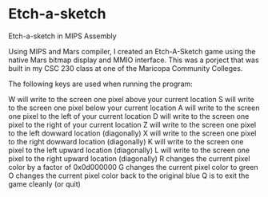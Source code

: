 # Etch-a-sketch
Etch-a-sketch in MIPS Assembly

Using MIPS and Mars compiler, I created an Etch-A-Sketch game using the native Mars bitmap display and MMIO interface. 
This was a porject that was built in my CSC 230 class at one of the Maricopa Community Colleges. 

The following keys are used when running the program:

W will write to the screen one pixel above your current location
S will write to the screen one pixel below your current location
A will write to the screen one pixel to the left of your current location
D will write to the screen one pixel to the right of your current location
Z will write to the screen one pixel to the left dowward location (diagonally)
X will write to the screen one pixel to the right dowward location (diagonally)
K will write to the screen one pixel to the left upward location (diagonally)
L will write to the screen one pixel to the right upward location (diagonally)
R changes the current pixel color by a factor of 0x0d000000
G changes the current pixel color to green
O changes the current pixel color back to the original blue
Q is to exit the game cleanly (or quit)

